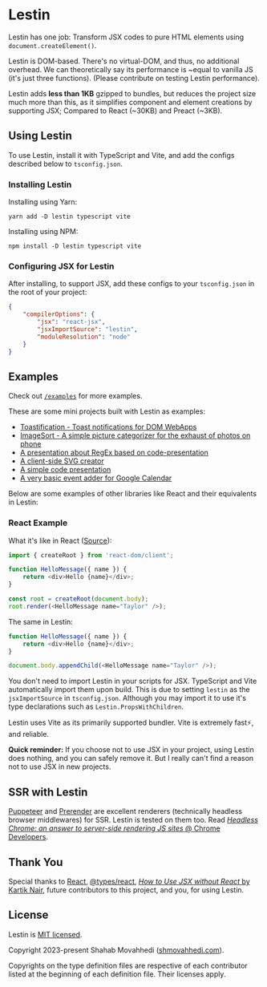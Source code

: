# Lestin
Lestin has one job: Transform JSX codes to pure HTML elements using `document.createElement()`.

Lestin is DOM-based. There's no virtual-DOM, and thus, no additional overhead. We can theoretically say its performance is ~equal to vanilla JS (it's just three functions). (Please contribute on testing Lestin performance).

Lestin adds **less than 1KB** gzipped to bundles, but reduces the project size much more than this, as it simplifies component and element creations by supporting JSX; Compared to React (~30KB) and Preact (~3KB).

## Using Lestin

To use Lestin, install it with TypeScript and Vite, and add the configs described below to `tsconfig.json`.

### Installing Lestin

Installing using Yarn:
```
yarn add -D lestin typescript vite
```

Installing using NPM:
```
npm install -D lestin typescript vite
```

### Configuring JSX for Lestin

After installing, to support JSX, add these configs to your `tsconfig.json` in the root of your project:

```json
{
	"compilerOptions": {
		"jsx": "react-jsx",
		"jsxImportSource": "lestin",
		"moduleResolution": "node"
	}
}
```

## Examples
Check out [`/examples`](examples) for more examples.

These are some mini projects built with Lestin as examples:
- [Toastification - Toast notifications for DOM WebApps](https://github.com/movahhedi/Toastification)
- [ImageSort - A simple picture categorizer for the exhaust of photos on phone](https://github.com/movahhedi/ImageSort)
- [A presentation about RegEx based on code-presentation](https://github.com/movahhedi/regex-basics)
- [A client-side SVG creator](https://github.com/movahhedi/iau-profile-pic-creator)
- [A simple code presentation](https://github.com/movahhedi/code-presentation)
- [A very basic event adder for Google Calendar](https://github.com/movahhedi/GoogleCalendar-EventCreator)

Below are some examples of other libraries like React and their equivalents in Lestin:

### React Example

What it's like in React ([Source](https://github.com/facebook/react#examples)):
```js
import { createRoot } from 'react-dom/client';

function HelloMessage({ name }) {
    return <div>Hello {name}</div>;
}

const root = createRoot(document.body);
root.render(<HelloMessage name="Taylor" />);
```

The same in Lestin:
```js
function HelloMessage({ name }) {
    return <div>Hello {name}</div>;
}

document.body.appendChild(<HelloMessage name="Taylor" />);
```

You don't need to import Lestin in your scripts for JSX. TypeScript and Vite automatically import them upon build. This is due to setting `lestin` as the `jsxImportSource` in `tsconfig.json`.
Although you may import it to use it's type declarations such as `Lestin.PropsWithChildren`.

Lestin uses Vite as its primarily supported bundler. Vite is extremely fast⚡️, and reliable.

**Quick reminder:** If you choose not to use JSX in your project, using Lestin does nothing, and you can safely remove it. But I really can't find a reason not to use JSX in new projects.

## SSR with Lestin
[Puppeteer](https://pptr.dev/) and [Prerender](https://prerender.io/) are excellent renderers (technically headless browser middlewares) for SSR. Lestin is tested on them too. Read [*Headless Chrome: an answer to server-side rendering JS sites* @ Chrome Developers](https://developer.chrome.com/docs/puppeteer/ssr/).


## Thank You
Special thanks to [React](https://reactjs.org), [@types/react](https://github.com/DefinitelyTyped/DefinitelyTyped/tree/master/types/react), [*How to Use JSX without React* by Kartik Nair](https://betterprogramming.pub/how-to-use-jsx-without-react-21d23346e5dc), future contributors to this project, and you, for using Lestin.

## License
Lestin is [MIT licensed](https://github.com/movahhedi/lestin/blob/main/LICENSE).

Copyright 2023-present Shahab Movahhedi ([shmovahhedi.com](https://shmovahhedi.com)).

Copyrights on the type definition files are respective of each contributor listed at the beginning of each definition file. Their licenses apply.
